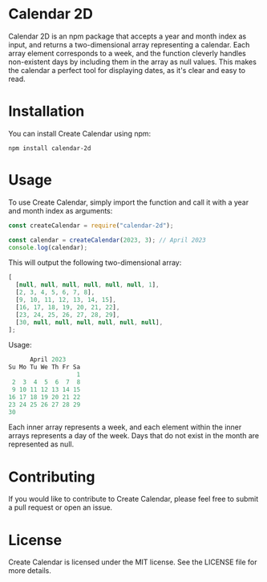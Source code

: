 # Calendar 2D

Calendar 2D is an npm package that accepts a year and month index as input, and returns a two-dimensional array representing a calendar. Each array element corresponds to a week, and the function cleverly handles non-existent days by including them in the array as null values. This makes the calendar a perfect tool for displaying dates, as it's clear and easy to read.

# Installation

You can install Create Calendar using npm:

```shell
npm install calendar-2d
```

# Usage

To use Create Calendar, simply import the function and call it with a year and month index as arguments:

```javascript
const createCalendar = require("calendar-2d");
```

```javascript
const calendar = createCalendar(2023, 3); // April 2023
console.log(calendar);
```

This will output the following two-dimensional array:

```javascript
[
  [null, null, null, null, null, null, 1],
  [2, 3, 4, 5, 6, 7, 8],
  [9, 10, 11, 12, 13, 14, 15],
  [16, 17, 18, 19, 20, 21, 22],
  [23, 24, 25, 26, 27, 28, 29],
  [30, null, null, null, null, null, null],
];
```

Usage:
  
```javascript
      April 2023      
Su Mo Tu We Th Fr Sa  
                   1  
 2  3  4  5  6  7  8  
 9 10 11 12 13 14 15  
16 17 18 19 20 21 22  
23 24 25 26 27 28 29  
30
```

Each inner array represents a week, and each element within the inner arrays represents a day of the week. Days that do not exist in the month are represented as null.

# Contributing

If you would like to contribute to Create Calendar, please feel free to submit a pull request or open an issue.

# License

Create Calendar is licensed under the MIT license. See the LICENSE file for more details.
